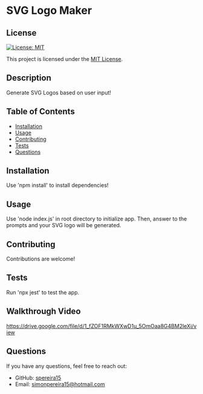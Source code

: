 # SVG Logo Maker


## License

[![License: MIT](https://img.shields.io/badge/License-MIT-yellow.svg)](https://opensource.org/licenses/MIT)

This project is licensed under the [MIT License](https://opensource.org/licenses/MIT).


## Description

Generate SVG Logos based on user input!

## Table of Contents

- [Installation](#installation)
- [Usage](#usage)
- [Contributing](#contributing)
- [Tests](#tests)
- [Questions](#questions)

## Installation

Use 'npm install' to install dependencies!

## Usage

Use 'node index.js' in root directory to initialize app. Then, answer to the prompts and your SVG logo will be generated.

## Contributing

Contributions are welcome!

## Tests

Run 'npx jest' to test the app.

## Walkthrough Video

https://drive.google.com/file/d/1_fZOF1RMkWXwD1u_5OmOaa8G4BM2leXi/view

## Questions

If you have any questions, feel free to reach out:

- GitHub: [spereira15](https://github.com/spereira15)
- Email: simonpereira15@hotmail.com
